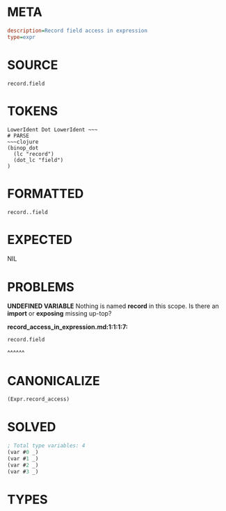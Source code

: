 # META
~~~ini
description=Record field access in expression
type=expr
~~~
# SOURCE
~~~roc
record.field
~~~
# TOKENS
~~~text
LowerIdent Dot LowerIdent ~~~
# PARSE
~~~clojure
(binop_dot
  (lc "record")
  (dot_lc "field")
)
~~~
# FORMATTED
~~~roc
record..field
~~~
# EXPECTED
NIL
# PROBLEMS
**UNDEFINED VARIABLE**
Nothing is named **record** in this scope.
Is there an **import** or **exposing** missing up-top?

**record_access_in_expression.md:1:1:1:7:**
```roc
record.field
```
^^^^^^


# CANONICALIZE
~~~clojure
(Expr.record_access)
~~~
# SOLVED
~~~clojure
; Total type variables: 4
(var #0 _)
(var #1 _)
(var #2 _)
(var #3 _)
~~~
# TYPES
~~~roc
~~~

